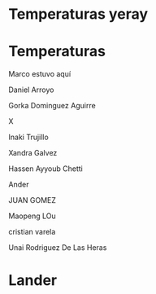 
# Temperaturas yeray


# Temperaturas


Marco estuvo aquí


Daniel Arroyo


Gorka Dominguez Aguirre


X


Inaki Trujillo


Xandra Galvez


Hassen Ayyoub Chetti

Ander



JUAN GOMEZ

Maopeng LOu


cristian varela


Unai Rodriguez De Las Heras

# Lander









